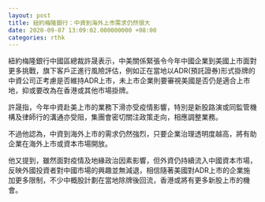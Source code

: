 ```yaml
---
layout: post
title: 紐約梅隆銀行：中資到海外上市需求仍然很大
date: 2020-09-07 13:09:02.000000000 +08:00
categories: rthk
---
```


紐約梅隆銀行中國區總裁許晟表示，中美關係緊張令今年中國企業到美國上市面對更多挑戰，旗下客戶正進行風險評估，例如正在當地以ADR(預託證券)形式掛牌的中資公司正考慮是否維持ADR上市，未上市企業則要審視美國是否仍是適合上市地，抑或要改為在香港或其他市場掛牌。

許晟指，今年中資赴美上市的業務下滑亦受疫情影響，特別是新股路演或同監管機構及律師行的溝通亦受阻，集團會密切關注政策走向，相應調整業務。

不過他認為，中資到海外上市的需求仍然強烈，只要企業治理透明度越高，將有助企業在海外上市或資本市場開放。

他又提到，雖然面對疫情及地緣政治因素影響，但外資仍持續流入中國資本市場，反映外國投資者對中國市場的興趣並無減退，相信隨著美國對ADR上市的企業施加更多限制，不少中概股計劃在當地除牌後回流，香港或將有更多新股上市的機會。
